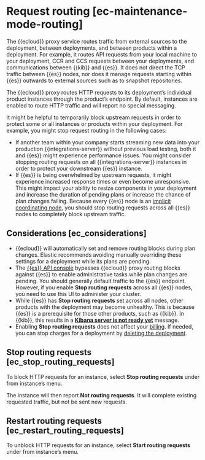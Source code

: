 # Request routing [ec-maintenance-mode-routing]

The {{ecloud}} proxy service routes traffic from external sources to the deployment, between deployments, and between products within a deployment. For example, it routes API requests from your local machine to your deployment, CCR and CCS requests between your deployments, and communications between {{kib}} and {{es}}. It does not direct the TCP traffic between {{es}} nodes, nor does it manage requests starting within {{es}} outwards to external sources such as to snapshot repositories.

The {{ecloud}} proxy routes HTTP requests to its deployment’s individual product instances through the product’s endpoint. By default, instances are enabled to route HTTP traffic and will report no special messaging.

It might be helpful to temporarily block upstream requests in order to protect some or all instances or products within your deployment. For example, you might stop request routing in the following cases:

* If another team within your company starts streaming new data into your production {{integrations-server}} without previous load testing, both it and {{es}} might experience performance issues. You might consider stopping routing requests on all {{integrations-server}} instances in order to protect your downstream {{es}} instance.
* If {{es}} is being overwhelmed by upstream requests, it might experience increased response times or even become unresponsive. This might impact your ability to resize components in your deployment and increase the duration of pending plans or increase the chance of plan changes failing. Because every {{es}} node is an [implicit coordinating node](asciidocalypse://docs/elasticsearch/docs/reference/elasticsearch/configuration-reference/node-settings.md), you should stop routing requests across all {{es}} nodes to completely block upstream traffic.


## Considerations [ec_considerations]

* {{ecloud}} will automatically set and remove routing blocks during  plan changes. Elastic recommends avoiding manually overriding these settings for a deployment while its plans are pending.
* The [{{es}} API console](asciidocalypse://docs/cloud/docs/reference/cloud/cloud-hosted/ec-api-console.md) bypasses {{ecloud}} proxy routing blocks against {{es}} to enable administrative tasks while plan changes are pending. You should generally default traffic to the {{es}} endpoint. However, if you enable **Stop routing requests** across all {{es}} nodes, you need to use this UI to administer your cluster.
* While {{es}} has **Stop routing requests** set across all nodes, other products with the deployment may become unhealthy. This is because {{es}} is a prerequisite for those other products, such as {{kib}}. In {{kib}}, this results in a [**Kibana server is not ready yet**](/troubleshoot/kibana/error-server-not-ready.md) message.
* Enabling **Stop routing requests** does not affect your [billing](../../../deploy-manage/cloud-organization/billing.md). If needed, you can stop charges for a deployment by [deleting the deployment](../../../deploy-manage/uninstall/delete-a-cloud-deployment.md).


## Stop routing requests [ec_stop_routing_requests]

To block HTTP requests for an instance, select **Stop routing requests** under from instance’s menu.

The instance will then report **Not routing requests**. It will complete existing requested traffic, but not be sent new requests.


## Restart routing requests [ec_restart_routing_requests]

To unblock HTTP requests for an instance, select **Start routing requests** under from instance’s menu.
